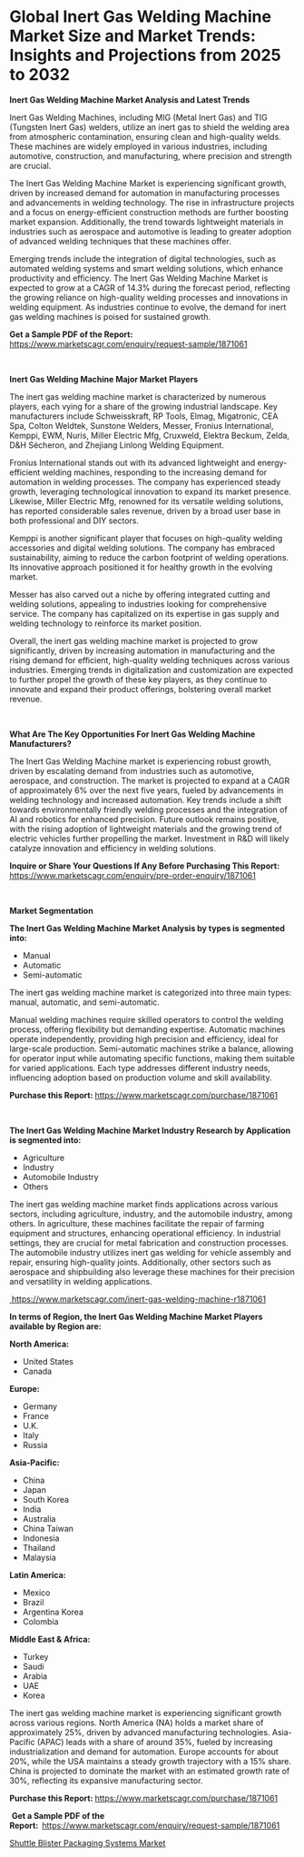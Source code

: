 <p><h1>Global Inert Gas Welding Machine Market Size and Market Trends: Insights and Projections from 2025 to 2032</h1></p><p><strong>Inert Gas Welding Machine Market Analysis and Latest Trends</strong></p>
<p><p>Inert Gas Welding Machines, including MIG (Metal Inert Gas) and TIG (Tungsten Inert Gas) welders, utilize an inert gas to shield the welding area from atmospheric contamination, ensuring clean and high-quality welds. These machines are widely employed in various industries, including automotive, construction, and manufacturing, where precision and strength are crucial.</p><p>The Inert Gas Welding Machine Market is experiencing significant growth, driven by increased demand for automation in manufacturing processes and advancements in welding technology. The rise in infrastructure projects and a focus on energy-efficient construction methods are further boosting market expansion. Additionally, the trend towards lightweight materials in industries such as aerospace and automotive is leading to greater adoption of advanced welding techniques that these machines offer.</p><p>Emerging trends include the integration of digital technologies, such as automated welding systems and smart welding solutions, which enhance productivity and efficiency. The Inert Gas Welding Machine Market is expected to grow at a CAGR of 14.3% during the forecast period, reflecting the growing reliance on high-quality welding processes and innovations in welding equipment. As industries continue to evolve, the demand for inert gas welding machines is poised for sustained growth.</p></p>
<p><strong>Get a Sample PDF of the Report:&nbsp;</strong> <a href="https://www.marketscagr.com/enquiry/request-sample/1871061?utm_campaign=2202&utm_medium=2&utm_source=Github&utm_content=ia&utm_term=28022025&utm_id=inert-gas-welding-machine">https://www.marketscagr.com/enquiry/request-sample/1871061</a></p>
<p>&nbsp;</p>
<p><strong>Inert Gas Welding Machine Major Market Players</strong></p>
<p><p>The inert gas welding machine market is characterized by numerous players, each vying for a share of the growing industrial landscape. Key manufacturers include Schweisskraft, RP Tools, Elmag, Migatronic, CEA Spa, Colton Weldtek, Sunstone Welders, Messer, Fronius International, Kemppi, EWM, Nuris, Miller Electric Mfg, Cruxweld, Elektra Beckum, Zelda, D&H Sécheron, and Zhejiang Linlong Welding Equipment. </p><p>Fronius International stands out with its advanced lightweight and energy-efficient welding machines, responding to the increasing demand for automation in welding processes. The company has experienced steady growth, leveraging technological innovation to expand its market presence. Likewise, Miller Electric Mfg, renowned for its versatile welding solutions, has reported considerable sales revenue, driven by a broad user base in both professional and DIY sectors.</p><p>Kemppi is another significant player that focuses on high-quality welding accessories and digital welding solutions. The company has embraced sustainability, aiming to reduce the carbon footprint of welding operations. Its innovative approach positioned it for healthy growth in the evolving market.</p><p>Messer has also carved out a niche by offering integrated cutting and welding solutions, appealing to industries looking for comprehensive service. The company has capitalized on its expertise in gas supply and welding technology to reinforce its market position.</p><p>Overall, the inert gas welding machine market is projected to grow significantly, driven by increasing automation in manufacturing and the rising demand for efficient, high-quality welding techniques across various industries. Emerging trends in digitalization and customization are expected to further propel the growth of these key players, as they continue to innovate and expand their product offerings, bolstering overall market revenue.</p></p>
<p>&nbsp;</p>
<p><strong>What Are The Key Opportunities For Inert Gas Welding Machine Manufacturers?</strong></p>
<p><p>The Inert Gas Welding Machine market is experiencing robust growth, driven by escalating demand from industries such as automotive, aerospace, and construction. The market is projected to expand at a CAGR of approximately 6% over the next five years, fueled by advancements in welding technology and increased automation. Key trends include a shift towards environmentally friendly welding processes and the integration of AI and robotics for enhanced precision. Future outlook remains positive, with the rising adoption of lightweight materials and the growing trend of electric vehicles further propelling the market. Investment in R&D will likely catalyze innovation and efficiency in welding solutions.</p></p>
<p><strong>Inquire or Share Your Questions If Any Before Purchasing This Report:</strong> <a href="https://www.marketscagr.com/enquiry/pre-order-enquiry/1871061?utm_campaign=2202&utm_medium=2&utm_source=Github&utm_content=ia&utm_term=28022025&utm_id=inert-gas-welding-machine">https://www.marketscagr.com/enquiry/pre-order-enquiry/1871061</a></p>
<p>&nbsp;</p>
<p><strong>Market Segmentation</strong></p>
<p><strong>The Inert Gas Welding Machine Market Analysis by types is segmented into:</strong></p>
<p><ul><li>Manual</li><li>Automatic</li><li>Semi-automatic</li></ul></p>
<p><p>The inert gas welding machine market is categorized into three main types: manual, automatic, and semi-automatic. </p><p>Manual welding machines require skilled operators to control the welding process, offering flexibility but demanding expertise. Automatic machines operate independently, providing high precision and efficiency, ideal for large-scale production. Semi-automatic machines strike a balance, allowing for operator input while automating specific functions, making them suitable for varied applications. Each type addresses different industry needs, influencing adoption based on production volume and skill availability.</p></p>
<p><strong>Purchase this Report:&nbsp;</strong><a href="https://www.marketscagr.com/purchase/1871061?utm_campaign=2202&utm_medium=2&utm_source=Github&utm_content=ia&utm_term=28022025&utm_id=inert-gas-welding-machine">https://www.marketscagr.com/purchase/1871061</a></p>
<p>&nbsp;</p>
<p><strong>The Inert Gas Welding Machine Market Industry Research by Application is segmented into:</strong></p>
<p><ul><li>Agriculture</li><li>Industry</li><li>Automobile Industry</li><li>Others</li></ul></p>
<p><p>The inert gas welding machine market finds applications across various sectors, including agriculture, industry, and the automobile industry, among others. In agriculture, these machines facilitate the repair of farming equipment and structures, enhancing operational efficiency. In industrial settings, they are crucial for metal fabrication and construction processes. The automobile industry utilizes inert gas welding for vehicle assembly and repair, ensuring high-quality joints. Additionally, other sectors such as aerospace and shipbuilding also leverage these machines for their precision and versatility in welding applications.</p></p>
<p><a href="https://www.marketscagr.com/inert-gas-welding-machine-r1871061?utm_campaign=2202&utm_medium=2&utm_source=Github&utm_content=ia&utm_term=28022025&utm_id=inert-gas-welding-machine">&nbsp;https://www.marketscagr.com/inert-gas-welding-machine-r1871061</a></p>
<p><strong>In terms of Region, the Inert Gas Welding Machine Market Players available by Region are:</strong></p>
<p>
    <p> <strong> North America: </strong>
        <ul>
            <li>United States</li>
            <li>Canada</li>
        </ul>
        </p> 
    <p> <strong> Europe: </strong>
        <ul>
            <li>Germany</li>
            <li>France</li>
            <li>U.K.</li>
            <li>Italy</li>
            <li>Russia</li>
        </ul>
        </p> 
    <p> <strong> Asia-Pacific: </strong>
        <ul>
            <li>China</li>
            <li>Japan</li>
            <li>South Korea</li>
            <li>India</li>
            <li>Australia</li>
            <li>China Taiwan</li>
            <li>Indonesia</li>
            <li>Thailand</li>
            <li>Malaysia</li>
        </ul>
        </p> 
    <p> <strong> Latin America: </strong>
        <ul>
            <li>Mexico</li>
            <li>Brazil</li>
            <li>Argentina Korea</li>
            <li>Colombia</li>
        </ul>
        </p> 
    <p> <strong> Middle East & Africa: </strong>
        <ul>
            <li>Turkey</li>
            <li>Saudi</li>
            <li>Arabia</li>
            <li>UAE</li>
            <li>Korea</li>
        </ul>
    </p>
    </p>
<p><p>The inert gas welding machine market is experiencing significant growth across various regions. North America (NA) holds a market share of approximately 25%, driven by advanced manufacturing technologies. Asia-Pacific (APAC) leads with a share of around 35%, fueled by increasing industrialization and demand for automation. Europe accounts for about 20%, while the USA maintains a steady growth trajectory with a 15% share. China is projected to dominate the market with an estimated growth rate of 30%, reflecting its expansive manufacturing sector.</p></p>
<p><strong>Purchase this Report: </strong><a href="https://www.marketscagr.com/purchase/1871061?utm_campaign=2202&utm_medium=2&utm_source=Github&utm_content=ia&utm_term=28022025&utm_id=inert-gas-welding-machine">https://www.marketscagr.com/purchase/1871061</a></p>
<p>&nbsp;<strong>Get a Sample PDF of the Report:&nbsp;&nbsp;</strong><a href="https://www.marketscagr.com/enquiry/request-sample/1871061?utm_campaign=2202&utm_medium=2&utm_source=Github&utm_content=ia&utm_term=28022025&utm_id=inert-gas-welding-machine">https://www.marketscagr.com/enquiry/request-sample/1871061</a></p>
<p><strong></strong></p>
<p><p><a href="https://github.com/roehrtizonov/Market-Research-Report-List-1/blob/main/shuttle-blister-packaging-systems-market.md?utm_campaign=2202&utm_medium=2&utm_source=Github&utm_content=ia&utm_term=28022025&utm_id=inert-gas-welding-machine">Shuttle Blister Packaging Systems Market</a></p></p>